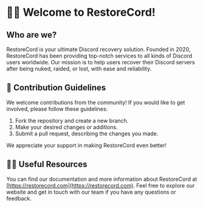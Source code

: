 # 🙋‍♀️ Welcome to RestoreCord!

## Who are we?
RestoreCord is your ultimate Discord recovery solution. Founded in 2020, RestoreCord has been providing top-notch services to all kinds of Discord users worldwide. Our mission is to help users recover their Discord servers after being nuked, raided, or lost, with ease and reliability.

## 🌈 Contribution Guidelines
We welcome contributions from the community! If you would like to get involved, please follow these guidelines:

1. Fork the repository and create a new branch.
2. Make your desired changes or additions.
3. Submit a pull request, describing the changes you made.

We appreciate your support in making RestoreCord even better!

## 👩‍💻 Useful Resources
You can find our documentation and more information about RestoreCord at [https://restorecord.com](https://restorecord.com). Feel free to explore our website and get in touch with our team if you have any questions or feedback.
